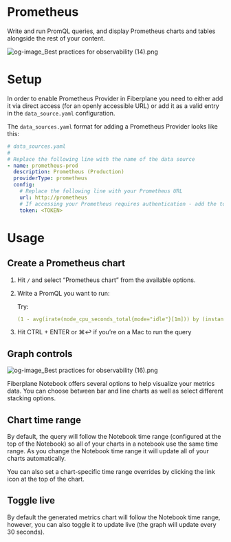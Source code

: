 # Prometheus

Write and run PromQL queries, and display Prometheus charts and tables alongside the rest of your content.

![og-image_Best practices for observability (14).png](Prometheus%204ea172902216439a92f252b327aae004/og-image_Best_practices_for_observability_(14).png)

# Setup

In order to enable Prometheus Provider in Fiberplane you need to either add it via direct access (for an openly accessible URL) or add it as a valid entry in the `data_source.yaml` configuration.

The `data_sources.yaml` format for adding a Prometheus Provider looks like this:

```yaml
# data_sources.yaml
#
# Replace the following line with the name of the data source
- name: prometheus-prod
  description: Prometheus (Production)
  providerType: prometheus
  config:
    # Replace the following line with your Prometheus URL
    url: http://prometheus
    # If accessing your Prometheus requires authentication - add the token below
    token: <TOKEN>
```

# Usage

## Create a Prometheus chart

1. Hit `/` and select “Prometheus chart” from the available options.
2. Write a PromQL you want to run:
    
    Try:
    
    ```yaml
    (1 - avg(irate(node_cpu_seconds_total{mode="idle"}[1m])) by (instance)) * 100
    ```
    
3. Hit CTRL + ENTER or ⌘↩︎ if you’re on a Mac to run the query

## Graph controls

![og-image_Best practices for observability (16).png](Prometheus%204ea172902216439a92f252b327aae004/og-image_Best_practices_for_observability_(16).png)

Fiberplane Notebook offers several options to help visualize your metrics data. You can choose between bar and line charts as well as select different stacking options.

## Chart time range

By default, the query will follow the Notebook time range (configured at the top of the Notebook) so all of your charts in a notebook use the same time range. As you change the Notebook time range it will update all of your charts automatically.

You can also set a chart-specific time range overrides by clicking the link icon at the top of the chart.

## Toggle live

By default the generated metrics chart will follow the Notebook time range, however, you can also toggle it to update live (the graph will update every 30 seconds).
